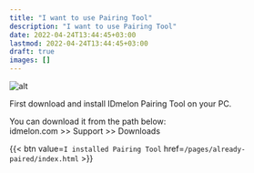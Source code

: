 ```yaml
---
title: "I want to use Pairing Tool"
description: "I want to use Pairing Tool"
date: 2022-04-24T13:44:45+03:00
lastmod: 2022-04-24T13:44:45+03:00
draft: true
images: []
---
```


![alt](/images/vendor/arts/ptdl.png)

First download and install IDmelon Pairing Tool on your PC.  

You can download it from the path below:  
idmelon.com >> Support >> Downloads  

{{< btn value=`I installed Pairing Tool` href=`/pages/already-paired/index.html` >}}
